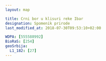 ```yaml
---
layout: map

title: Crni bor u klisuri reke Ibar
designation: Spomenik prirode
last_modified_at: 2018-07-30T09:53:10+02:00

WDPA: [555588992]
BioRaS: [254]
geoSrbija:
  L1_182: [27]
---
```

